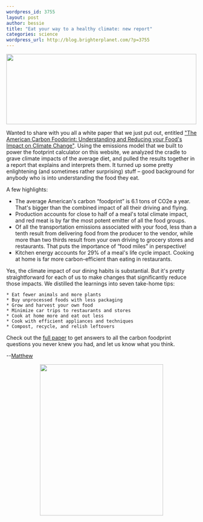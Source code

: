 ```yaml
--- 
wordpress_id: 3755
layout: post
author: bessie
title: "Eat your way to a healthy climate: new report"
categories: science
wordpress_url: http://blog.brighterplanet.com/?p=3755
---
```

<img class="alignnone" title="foodprint" src="http://farm3.static.flickr.com/2757/4310518000_d96c972cea_o.png" alt="" width="503" height="186" />

Wanted to share with you all a white paper that we just put out, entitled ["The American Carbon Foodprint: Understanding and Reducing your Food's Impact on Climate Change"](http://attachments.brighterplanet.com/press_items/local_copies/52/original/carbon_foodprint_wp.pdf?1264533289).  Using the emissions model that we built to power the footprint calculator on this website, we analyzed the cradle to grave climate impacts of the average diet, and pulled the results together in a report that explains and interprets them.  It turned up some pretty enlightening (and sometimes rather surprising) stuff – good background for anybody who is into understanding the food they eat.

A few highlights:

* The average American's carbon “foodprint” is 6.1 tons of CO2e a year.  That's bigger than the combined impact of all their driving and flying.
* Production accounts for close to half of a meal's total climate impact, and red meat is by far the most potent emitter of all the food groups.
* Of all the transportation emissions associated with your food, less than a tenth result from 	delivering food from the producer to the vendor, while more than two thirds result from your own driving to grocery stores and restaurants. That puts the importance of “food miles” in perspective!
* Kitchen energy accounts for 29% of a meal's life cycle impact.  Cooking at home is far more 	carbon-efficient than eating in restaurants.

Yes, the climate impact of our dining habits is substantial.  But it's pretty straightforward for each of us to make changes that significantly reduce those impacts.  We distilled the learnings into seven take-home tips:

	* Eat fewer animals and more plants
	* Buy unprocessed foods with less packaging
	* Grow and harvest your own food
	* Minimize car trips to restaurants and stores
	* Cook at home more and eat out less
	* Cook with efficient appliances and techniques
	* Compost, recycle, and relish leftovers

Check out the [full paper](http://attachments.brighterplanet.com/press_items/local_copies/52/original/carbon_foodprint_wp.pdf?1264533289) to get answers to all the carbon foodprint questions you never knew you had, and let us know what you think.

--<a href="http://brighterplanet.com/users/matthew">Matthew</a>
<p style="text-align: center;"><a href="http://attachments.brighterplanet.com/press_items/local_copies/52/original/carbon_foodprint_wp.pdf?1264533289"><img class="aligncenter" title="foodprint pie chart" src="http://farm3.static.flickr.com/2690/4310517722_e6478f1b1e.jpg" alt="" width="326" height="400" /></a></p>
